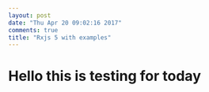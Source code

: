 ```yaml
---
layout: post
date: "Thu Apr 20 09:02:16 2017"
comments: true
title: "Rxjs 5 with examples"
---
```


# Hello this is testing for today